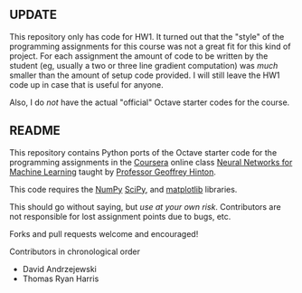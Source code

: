 ## UPDATE

This repository only has code for HW1.  It turned out that the "style"
of the programming assignments for this course was not a great fit for
this kind of project.  For each assignment the amount of code to be
written by the student (eg, usually a two or three line gradient
computation) was _much_ smaller than the amount of setup code
provided.  I will still leave the HW1 code up in case that is useful
for anyone.

Also, I do _not_ have the actual "official" Octave starter codes for
the course.

## README

This repository contains Python ports of the Octave starter code for
the programming assignments in the
[Coursera](https://www.coursera.com/) online class
[Neural Networks for Machine Learning](https://class.coursera.org/neuralnets-2012-001/class/index)
taught by
[Professor Geoffrey Hinton](http://www.cs.toronto.edu/~hinton/).  

This code requires the [NumPy](http://numpy.scipy.org/)
[SciPy](http://www.scipy.org/), and
[matplotlib](http://matplotlib.org/) libraries.

This should go without saying, but _use at your own
risk_. Contributors are not responsible for lost assignment points due
to bugs, etc.

Forks and pull requests welcome and encouraged!

Contributors in chronological order
* David Andrzejewski
* Thomas Ryan Harris 

